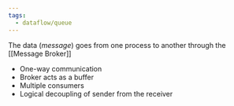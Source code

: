 ```yaml
---
tags:
  - dataflow/queue
---
```

The data (*message*) goes from one process to another through the [[Message Broker]]

- One-way communication
- Broker acts as a buffer
- Multiple consumers
- Logical decoupling of sender from the receiver